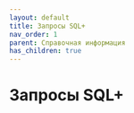 ```yaml
---
layout: default
title: Запросы SQL+
nav_order: 1
parent: Справочная информация
has_children: true
---
```


# Запросы SQL+

